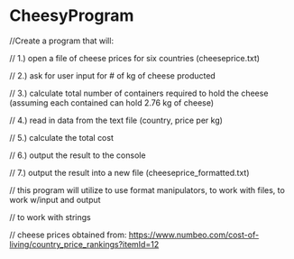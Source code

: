 # CheesyProgram

//Create a program that will:

// 1.) open a file of cheese prices for six countries (cheeseprice.txt)

// 2.) ask for user input for # of kg of cheese producted

// 3.) calculate total number of containers required to hold the cheese (assuming each contained can hold 2.76 kg of cheese)

// 4.) read in data from the text file (country, price per kg)

// 5.) calculate the total cost

// 6.) output the result to the console

// 7.) output the result into a new file (cheeseprice_formatted.txt)

// this program will utilize <iomanip> to use format manipulators, <fstream> to work with files, <iostream> to work w/input and output
  
// <string> to work with strings
  
// cheese prices obtained from: https://www.numbeo.com/cost-of-living/country_price_rankings?itemId=12  
